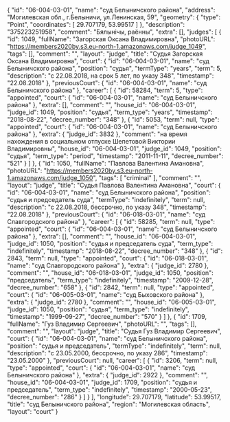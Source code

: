 {
    "id": "06-004-03-01",
    "name": "суд Белыничского района",
    "address": "Могилевская обл., г.Белыничи, ул.Ленинская, 59",
    "geometry": {
        "type": "Point",
        "coordinates": [
            29.707179,
            53.99517
        ]
    },
    "description": "375223251958",
    "comment": "Бялынічы, раённы",
    "extra": [],
    "judges": [
        {
            "id": 1049,
            "fullName": "Загорская Оксана Владимировна",
            "photoURL": "https://members2020by.s3.eu-north-1.amazonaws.com/judge_1049",
            "tags": [],
            "comment": "",
            "layout": "judge",
            "title": "Судья Загорская Оксана Владимировна",
            "court": {
                "id": "06-004-03-01",
                "name": "суд Белыничского района",
                "position": "судья",
                "termType": "years",
                "term": 5,
                "description": "c 22.08.2018, на срок 5 лет, по указу 348",
                "timestamp": "22.08.2018"
            },
            "previousCourt": {
                "id": "06-004-03-01",
                "name": "суд Белыничского района"
            },
            "career": [
                {
                    "id": 58284,
                    "term": 5,
                    "type": "appointed",
                    "court": {
                        "id": "06-004-03-01",
                        "name": "суд Белыничского района"
                    },
                    "extra": [],
                    "comment": "",
                    "house_id": "06-004-03-01",
                    "judge_id": 1049,
                    "position": "судья",
                    "term_type": "years",
                    "timestamp": "2018-08-22",
                    "decree_number": "348"
                },
                {
                    "id": 5053,
                    "term": null,
                    "type": "appointed",
                    "court": {
                        "id": "06-004-03-01",
                        "name": "суд Белыничского района"
                    },
                    "extra": {
                        "judge_id": 3832
                    },
                    "comment": "на время нахождения в социальном отпуске Шепетовой Виктории Владимировны",
                    "house_id": "06-004-03-01",
                    "judge_id": 1049,
                    "position": "судья",
                    "term_type": "period",
                    "timestamp": "2011-11-11",
                    "decree_number": "521"
                }
            ]
        },
        {
            "id": 1050,
            "fullName": "Павлова Валентина Амановна",
            "photoURL": "https://members2020by.s3.eu-north-1.amazonaws.com/judge_1050",
            "tags": [
                "criminal"
            ],
            "comment": "",
            "layout": "judge",
            "title": "Судья Павлова Валентина Амановна",
            "court": {
                "id": "06-004-03-01",
                "name": "суд Белыничского района",
                "position": "судья и председатель суда",
                "termType": "indefinitely",
                "term": null,
                "description": "c 22.08.2018, бессрочно, по указу 348",
                "timestamp": "22.08.2018"
            },
            "previousCourt": {
                "id": "06-018-03-01",
                "name": "суд Славгородского района"
            },
            "career": [
                {
                    "id": 58285,
                    "term": null,
                    "type": "appointed",
                    "court": {
                        "id": "06-004-03-01",
                        "name": "суд Белыничского района"
                    },
                    "extra": [],
                    "comment": "",
                    "house_id": "06-004-03-01",
                    "judge_id": 1050,
                    "position": "судья и председатель суда",
                    "term_type": "indefinitely",
                    "timestamp": "2018-08-22",
                    "decree_number": "348"
                },
                {
                    "id": 2843,
                    "term": null,
                    "type": "appointed",
                    "court": {
                        "id": "06-018-03-01",
                        "name": "суд Славгородского района"
                    },
                    "extra": {
                        "judge_id": 2780
                    },
                    "comment": "",
                    "house_id": "06-018-03-01",
                    "judge_id": 1050,
                    "position": "председатель",
                    "term_type": "indefinitely",
                    "timestamp": "2009-12-28",
                    "decree_number": "658"
                },
                {
                    "id": 2842,
                    "term": null,
                    "type": "appointed",
                    "court": {
                        "id": "06-005-03-01",
                        "name": "суд Быховского района"
                    },
                    "extra": {
                        "judge_id": 2780
                    },
                    "comment": "",
                    "house_id": "06-005-03-01",
                    "judge_id": 1050,
                    "position": "судья",
                    "term_type": "indefinitely",
                    "timestamp": "1999-09-27",
                    "decree_number": "570"
                }
            ]
        },
        {
            "id": 1709,
            "fullName": "Гуз Владимир Сергеевич",
            "photoURL": "",
            "tags": [],
            "comment": "",
            "layout": "judge",
            "title": "Судья Гуз Владимир Сергеевич",
            "court": {
                "id": "06-004-03-01",
                "name": "суд Белыничского района",
                "position": "судья и председатель",
                "termType": "indefinitely",
                "term": null,
                "description": "c 23.05.2000, бессрочно, по указу 286",
                "timestamp": "23.05.2000"
            },
            "previousCourt": null,
            "career": [
                {
                    "id": 3206,
                    "term": null,
                    "type": "appointed",
                    "court": {
                        "id": "06-004-03-01",
                        "name": "суд Белыничского района"
                    },
                    "extra": {
                        "judge_id": 2922
                    },
                    "comment": "",
                    "house_id": "06-004-03-01",
                    "judge_id": 1709,
                    "position": "судья и председатель",
                    "term_type": "indefinitely",
                    "timestamp": "2000-05-23",
                    "decree_number": "286"
                }
            ]
        }
    ],
    "longitude": 29.707179,
    "latitude": 53.99517,
    "title": "суд Белыничского района",
    "region": "Могилевская область",
    "layout": "court"
}